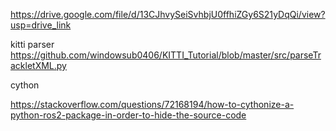 https://drive.google.com/file/d/13CJhvySeiSvhbjU0ffhiZGy6S21yDqQi/view?usp=drive_link

kitti parser https://github.com/windowsub0406/KITTI_Tutorial/blob/master/src/parseTrackletXML.py

cython

https://stackoverflow.com/questions/72168194/how-to-cythonize-a-python-ros2-package-in-order-to-hide-the-source-code
